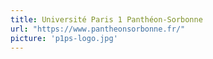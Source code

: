 ```yaml
---
title: Université Paris 1 Panthéon-Sorbonne
url: "https://www.pantheonsorbonne.fr/"
picture: 'p1ps-logo.jpg'
---
```

